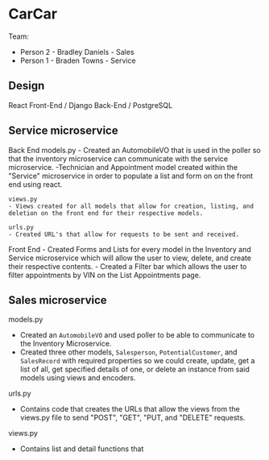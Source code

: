 # CarCar

Team:

* Person 2 - Bradley Daniels - Sales
* Person 1 - Braden Towns - Service

## Design

React Front-End / Django Back-End / PostgreSQL

## Service microservice

Back End
    models.py
    - Created an AutomobileVO that is used in the poller so that the inventory microservice can communicate with the service microservice.
    -Technician and Appointment model created within the "Service" microservice in order to populate a list and form on on the front end using react.

    views.py
    - Views created for all models that allow for creation, listing, and deletion on the front end for their respective models.

    urls.py
    - Created URL's that allow for requests to be sent and received.

Front End
    - Created Forms and Lists for every model in the Inventory and Service microservice which will allow the user to view, delete, and create their respective contents.
    - Created a Filter bar which allows the user to filter appointments by VIN on the List Appointments page.


## Sales microservice

models.py
- Created an `AutomobileVO` and used poller to be able to communicate to the Inventory Microservice.
- Created three other models, `Salesperson`, `PotentialCustomer`, and `SalesRecord` with required properties so we could create, update, get a list of all, get specified details of one, or delete an instance from said models using views and encoders.

urls.py
- Contains code that creates the URLs that allow the views from the views.py file to send "POST", "GET", "PUT, and "DELETE" requests.

views.py
- Contains list and detail functions that

